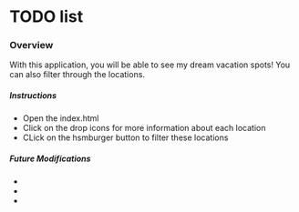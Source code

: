 TODO list
======================
### Overview
With this application, you will be able to see my dream vacation spots! 
You can also filter through the locations.


##### Instructions
* Open the index.html
* Click on the drop icons for more information about each location
* CLick on the hsmburger button to filter these locations

##### Future Modifications
* 
* 
* 

